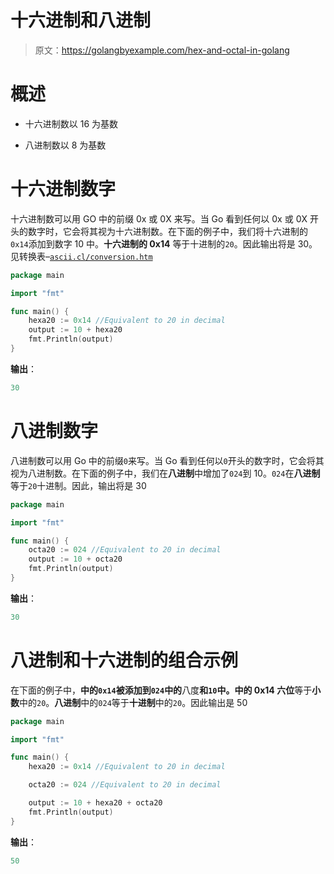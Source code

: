 # 十六进制和八进制

> 原文：<https://golangbyexample.com/hex-and-octal-in-golang>

# **概述**

*   十六进制数以 16 为基数

*   八进制数以 8 为基数

# **十六进制数字**

十六进制数可以用 GO 中的前缀 0x 或 0X 来写。当 Go 看到任何以 0x 或 0X 开头的数字时，它会将其视为十六进制数。在下面的例子中，我们将十六进制的`0x14`添加到数字 10 中。**十六进制的 0x14** 等于十进制的`20`。因此输出将是 30。见转换表–[`ascii.cl/conversion.htm`](https://ascii.cl/conversion.htm)

```go
package main

import "fmt"

func main() {
    hexa20 := 0x14 //Equivalent to 20 in decimal
    output := 10 + hexa20
    fmt.Println(output)
}
```

**输出**：

```go
30
```

# **八进制数字**

八进制数可以用 Go 中的前缀`0`来写。当 Go 看到任何以`0`开头的数字时，它会将其视为八进制数。在下面的例子中，我们在**八进制**中增加了`024`到 10。`024`在**八进制**等于`20`十进制。因此，输出将是 30

```go
package main

import "fmt"

func main() {
    octa20 := 024 //Equivalent to 20 in decimal
    output := 10 + octa20
    fmt.Println(output)
}
```

**输出**：

```go
30
```

# **八进制和十六进制的组合示例**

在下面的例子中，**中的`0x14`被添加到`024`中的**八度**和`10`中。**中的 0x14** 六位**等于**小数**中的`20`。**八进制**中的`024`等于**十进制**中的`20`。因此输出是 50

```go
package main

import "fmt"

func main() {
    hexa20 := 0x14 //Equivalent to 20 in decimal

    octa20 := 024 //Equivalent to 20 in decimal

    output := 10 + hexa20 + octa20
    fmt.Println(output)
}
```

**输出**：

```go
50
```